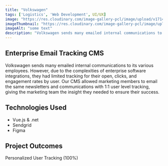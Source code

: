 ```yaml
---
title: "Volkswagen"
tags: ['Logistics', 'Web Development', UI/UX]
image: "https://res.cloudinary.com/image-gallery-pcl/image/upload/v1714789949/Blawby/Volkswagen_Featured_tj5mnw.webp"
imageThumbnail: "https://res.cloudinary.com/image-gallery-pcl/image/upload/v1714705144/Blawby/Volkswagen_b6pshd.png"
imageAlt: "some text"
description: "Volkswagen sends many emailed internal communications to its various employees. However, due to the complexities of enterprise software integrations, they had limited tracking for their open, clicks, and engagement rates by user. Our CMS allowed marketing members to email the same newsletters and communications with 1:1 user level tracking, giving the marketing team the insight they needed to ensure their success."
---
```


## Enterprise Email Tracking CMS

Volkswagen sends many emailed internal communications to its various employees. However, due to the complexities of enterprise software integrations, they had limited tracking for their open, clicks, and engagement rates by user. Our CMS allowed marketing members to email the same newsletters and communications with 1:1 user level tracking, giving the marketing team the insight they needed to ensure their success.

## Technologies Used

- Vue.js & .net
- Sendgrid
- Figma

## Project Outcomes

Personalized User Tracking (100%)